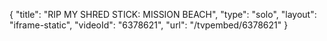 {
    "title": "RIP MY SHRED STICK: MISSION BEACH",
    "type": "solo",
    "layout": "iframe-static",
    "videoId": "6378621",
    "url": "\/tvpembed\/6378621"
}